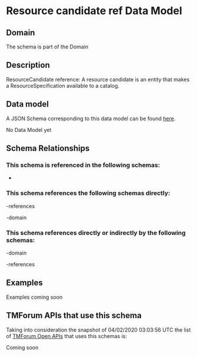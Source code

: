 # Resource candidate ref Data Model

## Domain

The  schema is part of the  Domain

## Description

ResourceCandidate reference: A resource candidate is an entity that makes a ResourceSpecification available to a catalog.

## Data model

A JSON Schema corresponding to this data model can be found
[here](https://github.com/tmforum-rand/schemas/blob/candidates/Resource/ResourceCandidateRef.schema.json).

No Data Model yet

## Schema Relationships

### This schema is referenced in the following schemas:

-

### This schema references the following schemas directly:

-references

-domain

### This schema references directly or indirectly by the following schemas:

-domain

-references



## Examples

Examples coming soon

## TMForum APIs that use this schema

Taking into consideration the snapshot of 04/02/2020 03:03:56 UTC the list of [TMForum Open APIs](https://www.tmforum.org/open-apis/) that uses this schemas is:

Coming soon